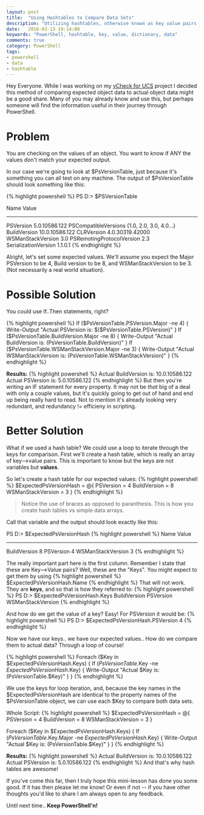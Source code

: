 ```yaml
---
layout: post
title:  "Using Hashtables to Compare Data Sets"
description: "Utilizing hashtables, otherwise known as key value pairs or dictionaries, to compare sets of data"
date:   2016-03-13 19:14:00
keywords: "PowerShell, hashtable, key, value, dictionary, data"
comments: true
category: PowerShell
tags:
- powershell
- data
- hashtable
---
```


Hey Everyone. While I was working on my [vCheck for UCS](https://github.com/FooBartn/vCheck-UCS/tree/dev) project I decided this method of comparing 
expected object data to actual object data might be a good share. Many of you may already know and use this, but perhaps someone will find the information 
useful in their journey through PowerShell.

# Problem
You are checking on the values of an object. You want to know if ANY the values don't match your expected output.

In our case we're going to look at $PsVersionTable, just because it's something you can all test on any machine. The output of $PsVersionTable should 
look something like this:

{% highlight powershell %}
PS D:\> $PSVersionTable

Name                           Value
----                           -----
PSVersion                      5.0.10586.122
PSCompatibleVersions           {1.0, 2.0, 3.0, 4.0...}
BuildVersion                   10.0.10586.122
CLRVersion                     4.0.30319.42000
WSManStackVersion              3.0
PSRemotingProtocolVersion      2.3
SerializationVersion           1.1.0.1
{% endhighlight %}

Alright, let's set some expected values. We'll assume you expect the Major PSVersion to be 4, Build version to be 8, and WSManStackVersion to be 3. 
(Not necessarily a real world situation).

# Possible Solution
You could use If..Then statements, right?

{% highlight powershell %}
If ($PsVersionTable.PSVersion.Major -ne 4) {
    Write-Output "Actual PSVersion is: $($PsVersionTable.PSVersion)"
}
If ($PsVersionTable.BuildVersion.Major -ne 8) {
    Write-Output "Actual BuildVersion is: $($PsVersionTable.BuildVersion)"
}
If ($PsVersionTable.WSManStackVersion.Major -ne 3) {
    Write-Output "Actual WSManStackVersion is: $($PsVersionTable.WSManStackVersion)"
}
{% endhighlight %}

**Results:**
{% highlight powershell %}
Actual BuildVersion is: 10.0.10586.122
Actual PSVersion is: 5.0.10586.122
{% endhighlight %}
But then you're writing an IF statement for every property. It may not be *that* big of a deal with only a couple values, but it's quickly going to get out of 
hand and end up being really hard to read. Not to mention it's already looking very redundant, and redundancy != efficieny in scripting.

# Better Solution
What if we used a hash table? We could use a loop to iterate through the keys for comparison.
First we'll create a hash table, which is really an array of key-->value pairs. This is important to know but the keys are not variables but **values**.

So let's create a hash table for our expected values:
{% highlight powershell %}
$ExpectedPsVersionHash = @{
    PSVersion = 4
    BuildVersion = 8
    WSManStackVersion = 3
}
{% endhighlight %}

> Notice the use of braces as opposed to paranthesis. This is how you create hash tables vs simple data arrays.

Call that variable and the output should look exactly like this:

PS D:\> $ExpectedPsVersionHash
{% highlight powershell %}
Name                           Value
----                           -----
BuildVersion                   8
PSVersion                      4
WSManStackVersion              3
{% endhighlight %}

The really important part here is the first column. Remember I state that these are Key-->Value pairs? Well, these are the "Keys". You might expect to get them by using
{% highlight powershell %}
$ExpectedPsVersionHash.Name
{% endhighlight %}
That will not work. They are **keys**, and so that is how they referred to:
{% highlight powershell %}
PS D:\> $ExpectedPsVersionHash.Keys
BuildVersion
PSVersion
WSManStackVersion
{% endhighlight %}

And how do we get the value of a key? Easy! For PSVersion it would be:
{% highlight powershell %}
PS D:\> $ExpectedPsVersionHash.PSVersion
4
{% endhighlight %}

Now we have our keys.. we have our expected values.. How do we compare them to actual data?
Through a loop of course!

{% highlight powershell %}
Foreach ($Key in $ExpectedPsVersionHash.Keys) {
    If ($PsVersionTable.$Key -ne $ExpectedPsVersionHash.$Key) {
        Write-Output "Actual $Key is: $($PsVersionTable.$Key)"
    }
}
{% endhighlight %}

We use the keys for loop iteration, and, because the key names in the $ExpectedPsVersionHash are identical to the property names of the $PsVersionTable object, 
we can use each $Key to compare both data sets.

Whole Script:
{% highlight powershell %}
$ExpectedPsVersionHash = @{
    PSVersion = 4
    BuildVersion = 8
    WSManStackVersion = 3
}

Foreach ($Key in $ExpectedPsVersionHash.Keys) {
    If ($PsVersionTable.$Key.Major -ne $ExpectedPsVersionHash.$Key) {
        Write-Output "Actual $Key is: $($PsVersionTable.$Key)"
    }
}
{% endhighlight %}

**Results:**
{% highlight powershell %}
Actual BuildVersion is: 10.0.10586.122
Actual PSVersion is: 5.0.10586.122
{% endhighlight %}
And that's why hash tables are awesome!

If you've come this far, then I truly hope this mini-lesson has done you some good. If it has then please let me know! Or even if not -- if you have other thoughts 
you'd like to share I am always open to any feedback.

Until next time.. **Keep PowerShell'n!**